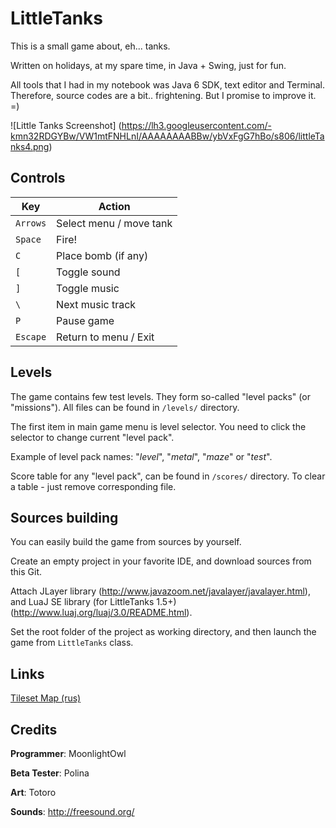 # LittleTanks
This is a small game about, eh... tanks.

Written on holidays, at my spare time, in Java + Swing, just for fun.

All tools that I had in my notebook was Java 6 SDK, text editor and Terminal.
Therefore, source codes are a bit.. frightening. But I promise to improve it. =)

![Little Tanks Screenshot]
(https://lh3.googleusercontent.com/-kmn32RDGYBw/VW1mtFNHLnI/AAAAAAAABBw/ybVxFgG7hBo/s806/littleTanks4.png)

## Controls
Key | Action
--- | ---
`Arrows` | Select menu / move tank
`Space` | Fire!
`C` | Place bomb (if any)
`[` | Toggle sound
`]` | Toggle music
`\` | Next music track 
`P` | Pause game
`Escape` | Return to menu / Exit

## Levels
The game contains few test levels. They form so-called "level packs" (or "missions"). All files can be found in `/levels/` directory.

The first item in main game menu is level selector. You need to click the selector to change current "level pack".

Example of level pack names: "_level_", "_metal_", "_maze_" or "_test_".

Score table for any "level pack", can be found in `/scores/` directory. To clear a table - just remove corresponding file. 


## Sources building
You can easily build the game from sources by yourself.

Create an empty project in your favorite IDE, and download sources from this Git.

Attach JLayer library (http://www.javazoom.net/javalayer/javalayer.html),
аnd LuaJ SE library (for LittleTanks 1.5+) (http://www.luaj.org/luaj/3.0/README.html).

Set the root folder of the project as working directory, and then launch the game from `LittleTanks` class. 


## Links
[Tileset Map (rus)](http://pastebin.com/eW1PTzUB)


## Credits
**Programmer**: MoonlightOwl

**Beta Tester**: Polina

**Art**: Totoro

**Sounds**: http://freesound.org/
